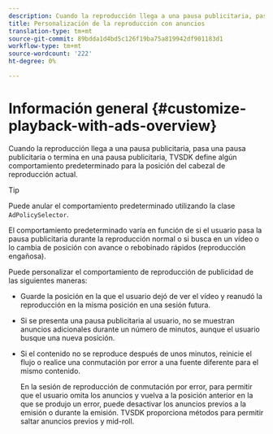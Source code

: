 ```yaml
---
description: Cuando la reproducción llega a una pausa publicitaria, pasa una pausa publicitaria o termina en una pausa publicitaria, TVSDK define algún comportamiento predeterminado para la posición del cabezal de reproducción actual.
title: Personalización de la reproducción con anuncios
translation-type: tm+mt
source-git-commit: 89bdda1d4bd5c126f19ba75a819942df901183d1
workflow-type: tm+mt
source-wordcount: '222'
ht-degree: 0%

---
```



# Información general {#customize-playback-with-ads-overview}

Cuando la reproducción llega a una pausa publicitaria, pasa una pausa publicitaria o termina en una pausa publicitaria, TVSDK define algún comportamiento predeterminado para la posición del cabezal de reproducción actual.

>[!TIP]
>
>Puede anular el comportamiento predeterminado utilizando la clase `AdPolicySelector`.

El comportamiento predeterminado varía en función de si el usuario pasa la pausa publicitaria durante la reproducción normal o si busca en un vídeo o lo cambia de posición con avance o rebobinado rápidos (reproducción engañosa).

Puede personalizar el comportamiento de reproducción de publicidad de las siguientes maneras:

* Guarde la posición en la que el usuario dejó de ver el vídeo y reanudó la reproducción en la misma posición en una sesión futura.
* Si se presenta una pausa publicitaria al usuario, no se muestran anuncios adicionales durante un número de minutos, aunque el usuario busque una nueva posición.
* Si el contenido no se reproduce después de unos minutos, reinicie el flujo o realice una conmutación por error a una fuente diferente para el mismo contenido.

   En la sesión de reproducción de conmutación por error, para permitir que el usuario omita los anuncios y vuelva a la posición anterior en la que se produjo un error, puede desactivar los anuncios previos a la emisión o durante la emisión. TVSDK proporciona métodos para permitir saltar anuncios previos y mid-roll.
